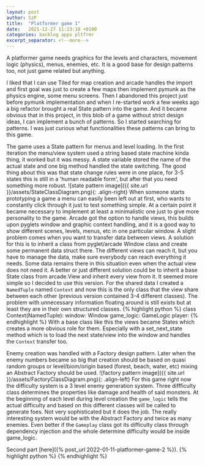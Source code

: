 ```yaml
---
layout: post
author: SzP
title:  "Platformer game 1"
date:   2021-12-27 11:23:10 +0100
categories: backlog apps pltfrmr
excerpt_separator: <!--more-->
---
```

A platformer game needs graphics for the levels and characters, movement logic (physics), menus, enemies, etc. It is a good base for design patterns too, not just game related but anything.
<!--more-->
I liked that I can use Tiled for map creation and arcade handles the import and first goal was just to create a few maps then implement pymunk as the physics engine, some menu screens.
Then I abandoned this project just before pymunk implementation and when I re-started work a few weeks ago a big refactor brought a real State pattern into the game. And it became obvious that in this project, in this blob of a game without strict design ideas, I can implement a bunch of patterns. So I started searching for patterns. I was just curious what functionalities these patterns can bring to this game.

The game uses a State pattern for menus and level loading. In the first iteration the menu/view system used a string based state machine kinda thing, it worked but it was messy. A state variable stored the name of the actual state and one big method handled the state switching. The good thing about this was that state change rules were in one place, for 3-5 states this is still in a 'human readable form', but after that you need something more robust.
![state pattern image]({{ site.url }}/assets/StateClassDiagram.png){: .align-right}
When someone starts prototyping a game a menu can easily been left out at first, who wants to constantly click through it just to test something simple. At a certain point it became necessary to implement at least a minimalistic one just to give more personality to the game. Arcade got the option to handle views, this builds upon pyglets window and graphic context handling, and it is a good way to show different scenes, levels, menus, etc in one particular window. A slight problem comes when you want to transfer data between views. A solution for this is to inherit a class from pyglet/arcade Window class and create some permanent data struct there. The different views can reach it, but you have to manage the data, make sure everybody can reach everything it needs. Some data remains there in this situation even when the actual view does not need it. A better or just different solution could be to inherit a base State class from arcade.View and inherit every view from it. It seemed more simple so I decided to use this version. For the shared data I created a `NamedTuple` named `Context` and now this is the only class that the view share between each other (previous version contained 3-4 different classes). The problem with unnecessary information floating around is still exists but at least they are in their own structured classes.
{% highlight python %}
class Context(NamedTuple):
    window: Window
    game_logic: GameLogic
    player: 
{% endhighlight %}
With a base class like this the views became States which creates a more obvious role for them. Especially with a set_next_state method which is to load the next state/view into the window and handles the `Context` transfer too.


Enemy creation was handled with a Factory design pattern. Later when the enemy numbers became so big that creation should be based on quasi random groups or level/biom/origin based (forest, beach, water, etc) mixing an Abstract Factory should be used.
![factory pattern image]({{ site.url }}/assets/FactoryClassDiagram.png){: .align-left}
For this game right now the difficulty system is a 3 level enemy generation system. Three diffficulty class determines the properties like damage and health of said monsters. At the beginning of each level during level creation the `game_logic` tells the actual difficulty and based on this different classes will be called to generate foes.
Not very sophisticated but it does the job. The really interesting system would be with the Abstract Factory and twice as many enemies. Even better if the `Gameplay` class got its difficulty class through dependency injection and the whole determine difficulty would be inside game_logic.

Second part [here]({% post_url 2022-01-11-platformer-game-2 %}).
{% highlight python %}
{% endhighlight %}